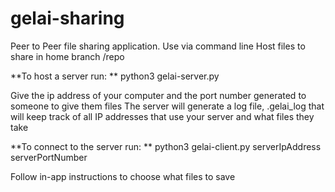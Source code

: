 # gelai-sharing
Peer to Peer file sharing application. Use via command line
Host files to share in home branch /repo

**To host a server run: **
python3 gelai-server.py

Give the ip address of your computer and the port number generated to someone to give them files
The server will generate a log file, .gelai_log that will keep track of all IP addresses that use your server and what files they take

**To connect to the server run: **
python3 gelai-client.py serverIpAddress serverPortNumber

Follow in-app instructions to choose what files to save
